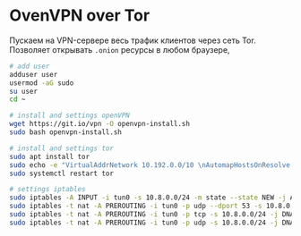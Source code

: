 # OvenVPN over Tor
Пускаем на VPN-сервере весь трафик клиентов через сеть Tor. Позволяет открывать ``.onion`` ресурсы в любом браузере, 

```bash 
# add user
adduser user
usermod -aG sudo
su user
cd ~

# install and settings openVPN
wget https://git.io/vpn -O openvpn-install.sh
sudo bash openvpn-install.sh

# install and settings tor
sudo apt install tor
sudo echo -e "VirtualAddrNetwork 10.192.0.0/10 \nAutomapHostsOnResolve 1 \nDNSPort 10.8.0.1:53530 \nTransPort 10.8.0.1:9040" >> /etc/tor/torrc
sudo systemctl restart tor

# settings iptables
sudo iptables -A INPUT -i tun0 -s 10.8.0.0/24 -m state --state NEW -j ACCEPT
sudo iptables -t nat -A PREROUTING -i tun0 -p udp --dport 53 -s 10.8.0.0/24 -j DNAT --to-destination 10.8.0.1:53530
sudo iptables -t nat -A PREROUTING -i tun0 -p tcp -s 10.8.0.0/24 -j DNAT --to-destination 10.8.0.1:9040
sudo iptables -t nat -A PREROUTING -i tun0 -p udp -s 10.8.0.0/24 -j DNAT --to-destination 10.8.0.1:9040
```
